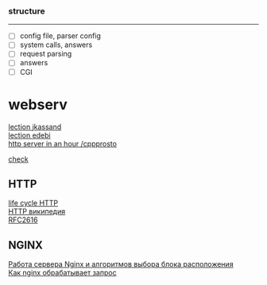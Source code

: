 ### structure
---
- [ ] config file, parser config
- [ ] system calls, answers
- [ ] request parsing
- [ ] answers
- [ ]  CGI

# webserv
[lection jkassand](https://www.youtube.com/watch?v=B_uB7oTHUh8)  
[lection edebi](https://www.youtube.com/watch?v=86sxYbUkJGk&t=2766s)  
[http server in an hour /cppprosto](https://www.youtube.com/watch?v=A4y97MTqO6c)
  
[check](https://www.youtube.com/watch?v=8NyzCKdnxDQ)

## HTTP
[life cycle HTTP](https://www.youtube.com/watch?v=8ZKlOD4fRT0)  
[HTTP википедия](https://ru.wikipedia.org/wiki/HTTP#%D0%A1%D1%82%D1%80%D1%83%D0%BA%D1%82%D1%83%D1%80%D0%B0_HTTP-%D1%81%D0%BE%D0%BE%D0%B1%D1%89%D0%B5%D0%BD%D0%B8%D1%8F)  
[RFC2616](https://www.rfc-editor.org/rfc/rfc2616.html)
## NGINX
[Работа сервера Nginx и алгоритмов выбора блока расположения](https://www.digitalocean.com/community/tutorials/understanding-nginx-server-and-location-block-selection-algorithms-ru)  
[Как nginx обрабатывает запрос](https://runebook.dev/ru/docs/nginx/http/request_processing)  
